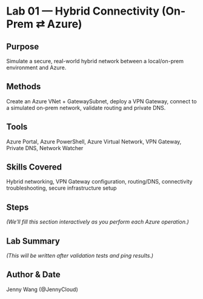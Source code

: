 # Lab 01 — Hybrid Connectivity (On-Prem ⇄ Azure)

## Purpose
Simulate a secure, real-world hybrid network between a local/on-prem environment and Azure.

## Methods
Create an Azure VNet + GatewaySubnet, deploy a VPN Gateway, connect to a simulated on-prem network, validate routing and private DNS.

## Tools
Azure Portal, Azure PowerShell, Azure Virtual Network, VPN Gateway, Private DNS, Network Watcher

## Skills Covered
Hybrid networking, VPN Gateway configuration, routing/DNS, connectivity troubleshooting, secure infrastructure setup

## Steps
_(We’ll fill this section interactively as you perform each Azure operation.)_

## Lab Summary
_(This will be written after validation tests and ping results.)_

## Author & Date
Jenny Wang (@JennyCloud)
